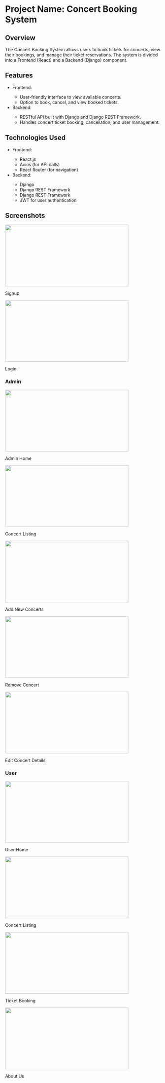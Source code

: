 <h1>Project Name: Concert Booking System</h1>
<h2>Overview</h2>
<p>The Concert Booking System allows users to book tickets for concerts, view their bookings, and manage their ticket reservations. The system is divided into a Frontend (React) and a Backend (Django) component.</p>

<h2>Features</h2>

<ul>
  <li>Frontend:</li>
  <ul>
    <li>User-friendly interface to view available concerts.</li>
    <li>Option to book, cancel, and view booked tickets.</li>
  </ul>
  <li>Backend:</li>
  <ul>
    <li>RESTful API built with Django and Django REST Framework.</li>
    <li>Handles concert ticket booking, cancellation, and user management.</li>
  </ul>
</ul>

<h2>Technologies Used</h2>
<ul>
  <li>Frontend:</li>
  <ul>
    <li>React.js</li>
    <li>Axios (for API calls)</li>
    <li>React Router (for navigation)</li>
  </ul>
  <li>Backend:</li>
  <ul>
    <li>Django</li>
    <li>Django REST Framework</li>
    <li>Django REST Framework</li>
    <li>JWT for user authentication</li>
  </ul>
</ul>

<h2>Screenshots</h2>

<img src="https://github.com/user-attachments/assets/60107af4-0808-4af3-ad54-3e2a55a5a99d" src="Signup.jpeg" width="400" height="200">
<p>Signup</p>

<img src="https://github.com/user-attachments/assets/00f5bab8-8ba9-45be-b099-d41078e3e30b" src="Login.jpeg" width="400" height="200">
<p>Login</p>

<h3>Admin</h3>

<img src="https://github.com/user-attachments/assets/3cd06312-bc0c-44be-b1df-cb348644ba7a" src="Admin Home.jpeg" width="400" height="200">
<p>Admin Home</p>


<img src="https://github.com/user-attachments/assets/0a8d20d3-6d4a-4542-907f-f3316208c4b5" src="Concert Listing.jpeg" width="400" height="200">
<p>Concert Listing</p>


<img src="https://github.com/user-attachments/assets/5501fc49-5527-462f-8345-b561e386d825" src="Add Concerts.jpeg" width="400" height="200">
<p>Add New Concerts</p>


<img src="https://github.com/user-attachments/assets/69f1c652-07ae-4cf1-8bb9-d86b6112ebbb" src="Delete Concert.jpeg" width="400" height="200">
<p>Remove Concert</p>


<img src="https://github.com/user-attachments/assets/97c42d75-13dc-46f8-9cc9-62e551cc4980" src="Edit Concert.jpeg" width="400" height="200">
<p>Edit Concert Details</p>


<h3>User</h3>

<img src="https://github.com/user-attachments/assets/89e199bf-e0fc-429c-9fb9-59f03e88e8ae" src="User Home.jpeg" width="400" height="200">
<p>User Home</p>


<img src="https://github.com/user-attachments/assets/8afc2feb-89c2-441b-860a-ab2e60ca2493" src="Concert Listing.jpeg" width="400" height="200">
<p>Concert Listing</p>


<img src="https://github.com/user-attachments/assets/0fc0345d-def5-41ee-ad38-639b202c0e6e" src="Ticket Booking.jpeg" width="400" height="200">
<p>Ticket Booking</p>


<img src="https://github.com/user-attachments/assets/09102ac7-bdfa-4c72-87b6-5b1652cf9c4c" src="Aboutus.jpeg" width="400" height="200">
<p>About Us</p>

